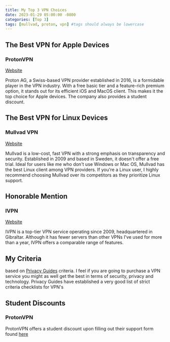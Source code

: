 ```yaml
---
title: My Top 3 VPN Choices
date: 2023-01-29 05:00:00 -0800
categories: [Top 3]
tags: [mullvad, proton, vpn] #tags should always be lowercase
---
```


## The Best VPN for Apple Devices
### ProtonVPN
[Website](https://protonvpn.com/)

Proton AG, a Swiss-based VPN provider established in 2016, is a formidable player in the VPN industry. With a free basic tier and a feature-rich premium option, it stands out for its efficient iOS and MacOS client. This makes it the top choice for Apple devices. The company also provides a student discount.

## The Best VPN for Linux Devices 
### Mullvad VPN
[Website](https://mullvad.net/)

Mullvad is a low-cost, fast VPN with a strong emphasis on transparency and security. Established in 2009 and based in Sweden, it doesn't offer a free trial. Ideal for users like me who don't use Windows or Mac OS, Mullvad has the best Linux client among VPN providers. If you're a Linux user, I highly recommend choosing Mullvad over its competitors as they prioritize Linux support.

## Honorable Mention
### IVPN 
[Website](https://www.ivpn.net/)

IVPN is a top-tier VPN service operating since 2009, headquartered in Gibraltar. Although it has fewer servers than other VPNs I've used for more than a year, IVPN offers a comparable range of features.

## My Criteria
based on [Privacy Guides](https://www.privacyguides.org/vpn/#our-criteria) criteria. I feel if you are going to purchase a VPN service you might as well get the best in terms of security, privacy and technology. Privacy Guides have established a very good list of strict criteria checklists for VPN's

## Student Discounts 

### ProtonVPN
ProtonVPN offers a student discount upon filling out their support form found [here](https://proton.me/support/contact)